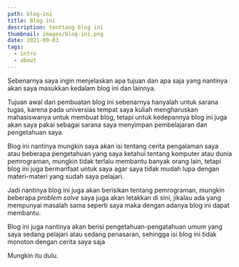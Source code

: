 ```yaml
---
path: blog-ini
title: Blog ini
description: tenttang blog ini
thumbnail: images/blog-ini.png
date: 2021-09-03
tags:
  - intro
  - about
---
```


<!-- image blog -->

Sebenarnya saya ingin menjelaskan apa tujuan dan apa saja yang nantinya akan saya masukkan kedalam blog ini dan lainnya.

Tujuan awal dari pembuatan blog ini sebenarnya hanyalah untuk sarana tugas, karena pada universias tempat saya kuliah mengharuskan mahasiswanya untuk membuat blog, tetapi untuk kedepannya blog ini juga akan saya pakai sebagai sarana saya menyimpan pembelajaran dan pengetahuan saya.

Blog ini nantinya mungkin saya akan isi tentang cerita pengalaman saya atau beberapa pengetahuan yang saya ketahui tentang komputer atau dunia pemrograman, mungkin tidak terlalu membantu banyak orang lain, tetapi blog ini juga bermanfaat untuk saya agar saya tidak mudah lupa dengan materi-materi yang sudah saya pelajari.

Jadi nantinya blog ini juga akan berisikan tentang pemrograman, mungkin beberapa _problem solve_ saya juga akan letakkan di sini, jikalau ada yang mempunyai masalah sama seperti saya maka dengan adanya blog ini dapat membantu.

Blog ini juga nantinya akan berisi pengetahuan-pengatahuan umum yang saya sedang pelajari atau sedang penasaran, sehingga isi blog ini tidak monoton dengan cerita saya saja

Mungkin itu dulu.
